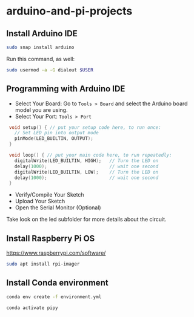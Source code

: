 # arduino-and-pi-projects

## Install Arduino IDE

```bash
sudo snap install arduino
```
Run this command, as well:
```bash
sudo usermod -a -G dialout $USER
```
## Programming with Arduino IDE

- Select Your Board: Go to `Tools > Board` and select the Arduino board model you are using.
- Select Your Port: `Tools > Port`


```C
 void setup() { // put your setup code here, to run once:
   // Set LED pin into output mode
   pinMode(LED_BUILTIN, OUTPUT);
 }

 void loop() { // put your main code here, to run repeatedly:
   digitalWrite(LED_BUILTIN, HIGH);   // Turn the LED on
   delay(1000);                       // wait one second
   digitalWrite(LED_BUILTIN, LOW);    // Turn the LED on
   delay(1000);                       // wait one second
 }
```

- Verify/Compile Your Sketch
- Upload Your Sketch
- Open the Serial Monitor (Optional)

Take look on the led subfolder for more details about the circuit.

## Install Raspberry Pi OS

https://www.raspberrypi.com/software/

```bash
sudo apt install rpi-imager
```

## Install Conda environment

```bash
conda env create -f environment.yml

conda activate pipy
```
